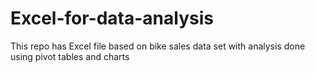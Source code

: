 # Excel-for-data-analysis
This repo has Excel file based on bike sales data set with analysis done using pivot tables and charts 

